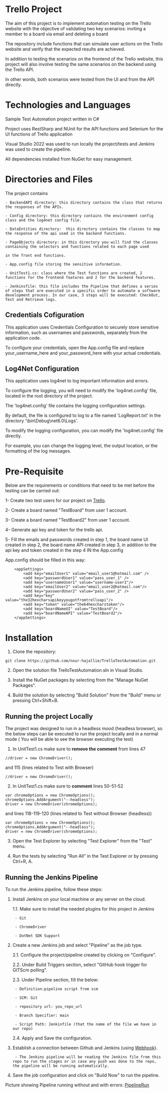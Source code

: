 # Trello Project

The aim of this project is to implement automation testing on the Trello website with the objective of validating two key scenarios: inviting a member to a board via email and deleting a board

The repository include functions that can simulate user actions on the Trello website and verify that the expected results are achieved.

In addition to testing the scenarios on the frontend of the Trello website, this project will also involve testing the same scenarios on the backend using the Trello API.

In other words, both scenarios were tested from the UI and from the API directly.

# Technologies and Languages

Sample Test Automation project written in C#

Project uses RestSharp and NUnit for the API functions and Selenium for the UI functions of Trello application

Visual Studio 2022 was used to run locally the project/tests and Jenkins was used to create the pipeline.

All dependencies installed from NuGet for easy management.

# Directories and Files

The project contains 

	- BackendAPI directory: this directory contains the class that returns the responses of the APIs.

	- Config directory: this directory contains the environment config class and the log4net config file.

	- DataEntities directory:  this directory contains the classes to map the response of the api used in the backend functions.
	
	- PageObjects directory: in this directory you will find the classes containing the selectors and functions related to each page used 
	
	in the front end functions.

	- App.config file storing the sensitive information.

	- UnitTest1.cs: class where the Test functions are created, 2 functions for the frontend features and 2 for the backend features.

	- Jenkinsfile: this file includes the Pipeline that defines a series of steps that are executed in a specific order to automate a software development process. In our case, 3 steps will be executed: CheckOut, Test and Retrieve logs.

## Credentials Cofiguration

This application uses Credentials Configuration to securely store sensitive information, such as usernames and passwords, separately from the application code.

To configure your credentials, open the App.config file and replace your_username_here and your_password_here with your actual credentials.

## Log4Net Configuration

This application uses log4net to log important information and errors. 

To configure the logging, you will need to modify the 'log4net.config' file, located in the root directory of the project.

The 'log4net.config' file contains the logging configuration settings. 

By default, the file is configured to log to a file named 'LogReport.txt' in the directory '\bin\Debug\net6.0\Logs'.

To modify the logging configuration, you can modify the 'log4net.config' file directly. 

For example, you can change the logging level, the output location, or the formatting of the log messages.


# Pre-Requisite

Below are the requirements or conditions that need to be met before the testing can be carried out:

1- Create two test users for our project on [Trello](https://www.trello.com).

2- Create a board named "TestBoard" from user 1 account.

3- Create a board named "TestBoard2" from user 1 account. 

4- Generate api key and token for the trello api.

5- Fill the emails and passwords created in step 1, the board name UI created in step 2, the board name API created in step 3, in addition to the api key and token created in the step 4 IN the App.config

App.config should be filled in this way: 

```
	<appSettings>
		<add key="emailUser1" value="email_user1@hotmail.com" />
		<add key="passwordUser1" value="pass_user_1" />
		<add key="usernameUser1" value="username-user1"/>
		<add key="emailUser2" value="email_user2@hotmail.com"/>
		<add key="passwordUser2" value="pass_user_2" />
		<add key="key" value="the32hexcharsapikeyyougotfromtrelloapi"/>
		<add key="token" value="the64hexcharstoken"/>
		<add key="boardNameUI" value="TestBoard"/>
		<add key="boardNameAPI" value="TestBoard2"/>
	</appSettings>
```

# Installation
1.	Clone the repository: 

```
git clone https://github.com/nour-hajallie/TrelloTestAutomation.git
```

2.	Open the solution file TrelloTestAutomation.sln in Visual Studio.

3.	Install the NuGet packages by selecting from the "Manage NuGet Packages".

4. Build the solution by selecting "Build Solution" from the "Build" menu or pressing Ctrl+Shift+B.

## Running the project Locally

The project was designed to run in a headless mood (headless browser), so the below steps can be executed to run the project locally and in a normal mode ( You will be able to see the browser executing the test)

1. In UnitTest1.cs make sure to **remove the comment** from lines 47 
```
//driver = new ChromeDriver();
```

and 115 (lines related to Test with Browser) 

```
//driver = new ChromeDriver();
```

2. In UnitTest1.cs make sure to **comment** lines 50-51-52 

```
var chromeOptions = new ChromeOptions();
chromeOptions.AddArgument("--headless");
driver = new ChromeDriver(chromeOptions);
```


and lines 118-119-120 (lines related to Test without Browser (headless))

```
var chromeOptions = new ChromeOptions();
chromeOptions.AddArgument("--headless");
driver = new ChromeDriver(chromeOptions);
```

3. Open the Test Explorer by selecting "Test Explorer" from the "Test" menu.

4. Run the tests by selecting "Run All" in the Test Explorer or by pressing Ctrl+R, A.

## Running the Jenkins Pipeline

To run the Jenkins pipeline, follow these steps:

1. Install Jenkins on your local machine or any server on the cloud.

	1.1. Make sure to install the needed plugins for this project in Jenkins

		- Git

		- ChromeDriver

		- DotNet SDK Support

2. Create a new Jenkins job and select "Pipeline" as the job type.

	2.1. Configure the project/pipeline created by clicking on "Configure".

	2.2. Under Build Triggers section, select "GitHub hook trigger for GITScm polling".

	2.3. Under Pipeline section, fill the below:

		- Definition:pipeline script from scm 
		
		- SCM: Git 
		
		- repository url: you_repo_url 

		- Branch Specifier: main 

		- Script Path: Jenkinfile (that the name of the file we have in our repo)

	2.4. Apply and Save the configuration.

3. Establish a connection between Github and Jenkins (using [Webhook](https://www.cprime.com/resources/blog/how-to-integrate-jenkins-github/)).
	
		- The Jenkins pipeline will be reading the Jenkins file from this repo to run the stages or in case any push was done to the repo, the pipeline will be running automatically.

4. Save the job configuration and click on "Build Now" to run the pipeline.

Picture showing Pipeline running without and with errors: [PipelineRun](pipelinePicture.png)